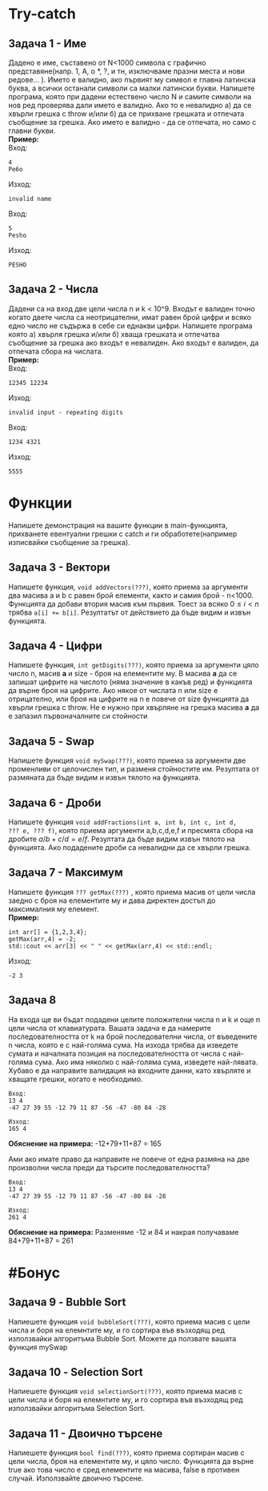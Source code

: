 # Try-catch

## Задача 1 - Име
Дадено е име, съставено от N<1000 символа с графично представяне(напр. 1, А, о \*, ?, и тн, изключваме празни места и нови редове... ). 
Името е валидно, ако
първият му символ е главна латинска буква, а всички останали символи са малки латински букви. Напишете програма, която при дадени естествено число N и самите символи на нов
ред проверява дали името е валидно. Ако то е невалидно а) да се хвърли грешка с throw и/или б) да се прихване грешката и отпечата съобщение за грешка. Ако името е валидно - да се отпечата, но само с главни букви.  
**Пример:**  
Вход:
```text
4
Pe6o
```
Изход:
```
invalid name
```
Вход:
```text
5
Pesho
```
Изход:
```
PESHO
```

## Задача 2 - Числа
Дадени са на вход две цели числа n и k < 10^9. Входът е валиден точно когато двете числа са неотрицателни, имат равен брой цифри и 
всяко едно число не съдържа в себе си еднакви цифри.
Напишете програма която а) хвърля грешка и/или б) хваща грешката и отпечатва съобщение за грешка ако входът е невалиден. Ако входът е валиден, да отпечата сбора на числата.  
**Пример:**  
Вход:
```text
12345 12234
```
Изход:
```
invalid input - repeating digits
```
Вход:
```text
1234 4321
```
Изход:
```
5555
```

# Функции
Напишете демонстрация на вашите функции в main-функцията, прихванете евентуални грешки с catch и ги обработете(например изписвайки съобщение
за грешка).

## Задача 3 - Вектори
Напишете функция, <code>void addVectors(???)</code>, която приема за аргументи два масива a и b с равен брой елементи, както и самия брой - n<1000.
Функцията да добави втория масив към първия. Тоест за всяко $0 \leq i < n$ трябва <code>а[i] += b[i]</code>. Резултатът от действието
да бъде видим и извън функцията.

## Задача 4 - Цифри
Напишете функция, <code>int getDigits(???)</code>, която приема за аргументи цяло число n, масив **а** и size - броя на елементите му. В масива **a**
да се запишат цифрите на числото (няма значение в какъв ред) и функцията да върне броя на цифрите.  Ако някое от числата n или size е отрицателно, или броя на
цифрите на n е повече от size функцията да хвърли грешка с throw. Не е нужно при хвърляне на грешка масива **a** да е запазил първоначалните си стойности

## Задача 5 - Swap
Напишете функция <code>void mySwap(???)</code>, която приема за аргументи две променливи от целочислен тип, и разменя стойностите им. Резултата от размяната да бъде видим и извън
тялото на функцията.

## Задача 6 - Дроби
Напишете функция <code>void addFractions(int a, int b, int c, int d, ??? e, ??? f)</code>, която приема аргументи a,b,c,d,e,f и пресмята
сбора на дробите $a/b + c/d = e/f$. Резултата да бъде видим извън тялото на функцията. Ако подадените дроби са невалидни да се хвърли грешка.

## Задача 7 - Максимум
Напишете функция <code>??? getMax(???)</code> , която приема масив от цели числа заедно с броя на елементите му и дава директен достъп до максималния му елемент.  
**Пример:**  
```text
int arr[] = {1,2,3,4};  
getMax(arr,4) = -2;  
std::cout << arr[3] << " " << getMax(arr,4) << std::endl;
```
Изход:
```text
-2 3
```

## Задача 8

На входа ще ви бъдат подадени целите положителни числа n и k и още n цели числа от клавиатурата. Вашата задача е да намерите последователността от k на брой последователни числа, от въведените n числа, която е с най-голяма сума. На изхода трябва да изведете сумата и началната позиция на последователността от числа с най-голяма сума. Ако има няколко с най-голяма сума, изведете най-лявата. Хубаво е да направите валидация на входните данни, като хвърляте и хващате грешки, когато е необходимо.

```
Вход:
13 4
-47 27 39 55 -12 79 11 87 -56 -47 -80 84 -28

Изход:
165 4
```

**Обяснение на примера:** -12+79+11+87 = 165

Ами ако имате право да направите не повече от една размяна на две произволни числа преди да търсите последователността?

```
Вход:
13 4
-47 27 39 55 -12 79 11 87 -56 -47 -80 84 -28

Изход:
261 4
```
**Обяснение на примера:** Разменяме -12 и 84 и накрая получаваме 84+79+11+87 = 261

# #Бонус
## Задача 9 - Bubble Sort
Напиешете функция <code>void bubbleSort(???)</code>, която приема масив с цели числа и боря на елемнтите му, и го сортира във възходящ ред използвайки алгоритъма Bubble Sort.
Можете да ползвате вашата функция mySwap

## Задача 10 - Selection Sort
Напиешете функция <code>void selectionSort(???)</code>, която приема масив с цели числа и боря на елемнтите му, и го сортира във възходящ ред използвайки алгоритъма Selection Sort.

## Задача 11 - Двоично търсене
Напиешете функция <code>bool find(???)</code>, която приема сортиран масив с цели числа, броя на елементите му, и цяло число. Функцията да върне true ако това число
е сред елементите на масива, false в противен случай. Използвайте двоично търсене.
